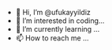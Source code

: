 - 👋 Hi, I’m @ufukayyildiz
- 👀 I’m interested in coding...
- 🌱 I’m currently learning ...
- 📫 How to reach me ...

<!---
ufukayyildiz/ufukayyildiz is a ✨ special ✨ repository because its `README.md` (this file) appears on your GitHub profile.
You can click the Preview link to take a look at your changes.
--->

